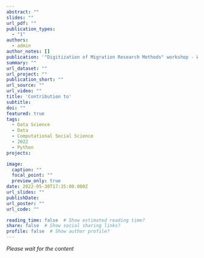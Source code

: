 ```yaml
---
abstract: ""
slides: ""
url_pdf: ""
publication_types:
  - "1"
authors:
  - admin
author_notes: []
publication: '"Digitization of Migration Research Methods" workshop - Warsaw'
summary: ""
url_dataset: ""
url_project: ""
publication_short: ""
url_source: ""
url_video: ""
title: 'Contribution to'
subtitle: 
doi: ""
featured: true
tags:
  - Data Science
  - Data
  - Computational Social Science
  - 2022
  - Python
projects:

image:
  caption: ""
  focal_point: ""
  preview_only: true
date: 2022-05-30T17:35:00.000Z
url_slides: ""
publishDate: 
url_poster: ""
url_code: ""

reading_time: false  # Show estimated reading time?
share: false  # Show social sharing links?
profile: false  # Show author profile?
---
```


_Please wait for the content_

